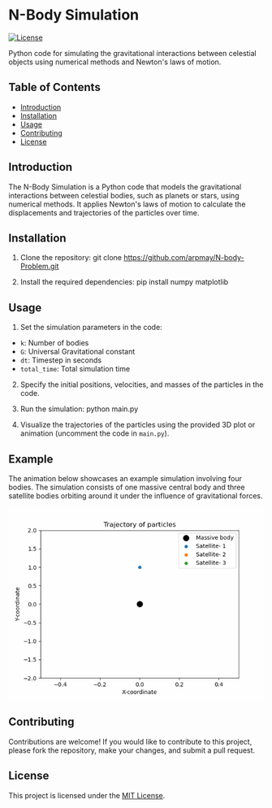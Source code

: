 # N-Body Simulation

[![License](https://img.shields.io/badge/license-MIT-blue.svg)](LICENSE)

Python code for simulating the gravitational interactions between celestial objects using numerical methods and Newton's laws of motion.

## Table of Contents

- [Introduction](#introduction)
- [Installation](#installation)
- [Usage](#usage)
- [Contributing](#contributing)
- [License](#license)

## Introduction

The N-Body Simulation is a Python code that models the gravitational interactions between celestial bodies, such as planets or stars, using numerical methods. It applies Newton's laws of motion to calculate the displacements and trajectories of the particles over time.

## Installation

1. Clone the repository:
git clone https://github.com/arpmay/N-body-Problem.git

2. Install the required dependencies:
pip install numpy matplotlib


## Usage

1. Set the simulation parameters in the code:
- `k`: Number of bodies
- `G`: Universal Gravitational constant
- `dt`: Timestep in seconds
- `total_time`: Total simulation time

2. Specify the initial positions, velocities, and masses of the particles in the code.

3. Run the simulation:
python main.py

4. Visualize the trajectories of the particles using the provided 3D plot or animation (uncomment the code in `main.py`).

## Example

The animation below showcases an example simulation involving four bodies. The simulation consists of one massive central body and three satellite bodies orbiting around it under the influence of gravitational forces. 

![Particle Trajectories Animation](result.gif)

## Contributing

Contributions are welcome! If you would like to contribute to this project, please fork the repository, make your changes, and submit a pull request.

## License

This project is licensed under the [MIT License](LICENSE).

